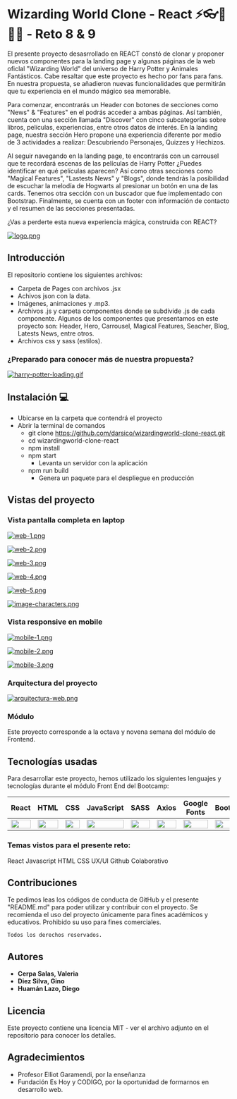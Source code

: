 # Wizarding World Clone - React ⚡👓🏰🧙‍♂ - Reto 8 & 9

El presente proyecto desasrrollado en REACT constó de clonar y proponer nuevos componentes para la landing page y algunas páginas de la web oficlal "Wizarding World" del universo de Harry Potter y Animales Fantásticos. Cabe resaltar que este proyecto es hecho por fans para fans. En nuestra propuesta, se añadieron nuevas funcionalidades que permitirán que tu experiencia en el mundo mágico sea memorable.

Para comenzar, encontrarás un Header con botones de secciones como "News" & "Features" en el podrás acceder a ambas páginas. Así también, cuenta con una sección llamada "Discover" con cinco subcategorías sobre libros, películas, experiencias, entre otros datos de interés. 
En la landing page, nuestra sección Hero propone una experiencia diferente por medio de 3 actividades a realizar: Descubriendo Personajes, Quizzes y Hechizos.

Al seguir navegando en la landing page, te encontrarás con un carrousel que te recordará escenas de las películas de Harry Potter ¿Puedes identificar en qué películas aparecen? Así como otras secciones como "Magical Features", "Lastests News" y "Blogs", donde tendrás la posibilidad de escuchar la melodía de Hogwarts al presionar un botón en una de las cards. Tenemos otra sección con un buscador que fue implementado con Bootstrap. Finalmente, se cuenta con un footer con información de contacto y el resumen de las secciones presentadas.

¿Vas a perderte esta nueva experiencia mágica, construida con REACT? 

[![logo.png](https://i.postimg.cc/LXdQ94j6/logo.png)](https://postimg.cc/mcwyVsd0)

## Introducción

El repositorio contiene los siguientes archivos:
- Carpeta de Pages con archivos .jsx
- Achivos json con la data.
- Imágenes, animaciones y .mp3.
- Archivos .js y carpeta componentes donde se subdivide .js de cada componente. Algunos de los componentes que presentamos en este proyecto son: Header, Hero, Carrousel, Magical Features, Seacher, Blog, Latests News, entre otros.
- Archivos css y sass (estilos).

### ¿Preparado para conocer más de nuestra propuesta?

[![harry-potter-loading.gif](https://i.postimg.cc/cL1VqNNF/harry-potter-loading.gif)](https://postimg.cc/8j3yW9cv)
    
## Instalación 💻
- Ubicarse en la carpeta que contendrá el proyecto
- Abrir la terminal de comandos
  - git clone https://github.com/darsico/wizardingworld-clone-react.git
  - cd wizardingworld-clone-react
  - npm install
  - npm start
    - Levanta un servidor con la aplicación
  - npm run build
    - Genera un paquete para el despliegue en producción

## Vistas del proyecto

### Vista pantalla completa en laptop
      
[![web-1.png](https://i.postimg.cc/9Fg5LTt0/web-1.png)](https://postimg.cc/kBSp42HP)
      
[![web-2.png](https://i.postimg.cc/52ZcVVrM/web-2.png)](https://postimg.cc/xXypvWYs)
       
[![web-3.png](https://i.postimg.cc/tRZp8BJP/web-3.png)](https://postimg.cc/5jVhCqwN)
       
[![web-4.png](https://i.postimg.cc/KjFf79sV/web-4.png)](https://postimg.cc/tZSFpzbt)
          
[![web-5.png](https://i.postimg.cc/3JqpYSFT/web-5.png)](https://postimg.cc/7fgbNNRs)
      
[![image-characters.png](https://i.postimg.cc/rmybcBh6/image-characters.png)](https://postimg.cc/bGML9BcL)
  
### Vista responsive en mobile
  
[![mobile-1.png](https://i.postimg.cc/xC13pkPj/mobile-1.png)](https://postimg.cc/kVLSBgZL)
       
[![mobile-2.png](https://i.postimg.cc/7L3qthZR/mobile-2.png)](https://postimg.cc/1gzxf960)
           
[![mobile-3.png](https://i.postimg.cc/636xHhS7/mobile-3.png)](https://postimg.cc/WDyyz0sj)
       
### Arquitectura del proyecto
       
[![arquitectura-web.png](https://i.postimg.cc/3w27dQCd/arquitectura-web.png)](https://postimg.cc/gwc1T57W)
              
### Módulo

Este proyecto corresponde a la octava y novena semana del módulo de Frontend.
   
## Tecnologías usadas
Para desarrollar este proyecto, hemos utilizado los siguientes lenguajes y tecnologías durante el módulo Front End del Bootcamp:
    
<table>
    <thead>
      <tr>
        <th>React</th>
        <th>HTML</th>
        <th>CSS</th>
        <th>JavaScript</th>
        <th>SASS</th>
        <th>Axios</th>
        <th>Google Fonts</th>
        <th>Bootstrap</th>
        <th>Json</th>
        <th>Lottie Files</th>
        <th>Netlify</th>
      </tr>
    </thead>
    <tbody>
      <tr>
        <td>
          <img src="https://upload.wikimedia.org/wikipedia/commons/thumb/a/a7/React-icon.svg/1280px-React-icon.svg.png" width="100%" />
        </td>
        <td>
          <img src="https://i.postimg.cc/rF6WrLjr/html.png" width="100%" />
        </td>
        <td>
          <img src="https://w7.pngwing.com/pngs/804/171/png-transparent-web-development-cascading-style-sheets-css3-html-world-wide-web-blue-angle-web-design.png" width="100%" />
        </td>
        <td>
          <img
            src="https://eduliticas.com/wp-content/uploads/2018/01/Javascript-shield.png" width="100%" />
        </td>
        <td>
          <img src="https://miro.medium.com/max/512/1*9U1toerFxB8aiFRreLxEUQ.png" width="100%" />
        </td>      
        <td>
          <img
            src="https://upload.wikimedia.org/wikipedia/commons/thumb/3/35/Axios_logo_%282017%29.svg/1200px-Axios_logo_%282017%29.svg.png" width="100%" />
        </td>
        <td>
          <img
            src="https://upload.wikimedia.org/wikipedia/commons/thumb/e/ee/Google_Fonts_logo.svg/2560px-Google_Fonts_logo.svg.png" width="100%" />
        </td>
        <td>
          <img
            src="https://ironsolutionsit.com.ar/img/works/bootstrap.jpg" width="100%" />
        </td>
        <td>
          <img
            src="https://upload.wikimedia.org/wikipedia/commons/thumb/c/c9/JSON_vector_logo.svg/1200px-JSON_vector_logo.svg.png" width="100%" />
        </td> 
        <td>
          <img
            src="https://static6.lottiefiles.com/images/v3/lf-intergrations-logo.svg" width="100%" />
        </td>
        <td>
          <img
            src="https://media-exp1.licdn.com/dms/image/C560BAQG8HTJEoqPI4Q/company-logo_200_200/0/1625843974996?e=2159024400&v=beta&t=VruK-Bp_G73A3mknEVm5vhouTo6kqn79zJ8BvQgRvpo" width="100%" />
        </td>
      </tr>
    </tbody>
</table>
  
### Temas vistos para el presente reto:

React
Javascript
HTML
CSS
UX/UI
Github Colaborativo
    
## Contribuciones

Te pedimos leas los códigos de conducta de GitHub y el presente "README.md" para poder utilizar y contribuir con el proyecto. Se recomienda el uso del proyecto únicamente para fines académicos y educativos. Prohibido su uso para fines comerciales.
     
```
Todos los derechos reservados.
``` 
      
## Autores

- **Cerpa Salas, Valeria**
- **Diez Silva, Gino**
- **Huamán Lazo, Diego**

## Licencia

Este proyecto contiene una licencia MIT - ver el archivo adjunto en el repositorio para conocer los detalles.

## Agradecimientos

- Profesor Elliot Garamendi, por la enseñanza
- Fundación Es Hoy y CODIGO, por la oportunidad de formarnos en desarrollo web.
